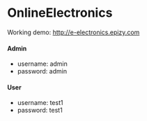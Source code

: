 # OnlineElectronics
Working demo: http://e-electronics.epizy.com

#### Admin
* username: admin
* password: admin

#### User
* username: test1
* password: test1
